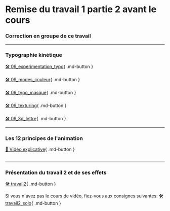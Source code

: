 # Remise du travail 1 partie 2 avant le cours     
### Correction en groupe de ce travail   

***  

### Typographie kinétique
[🛠️ 09_experimentation_typo](exercices_ae/09_experimentation_typo){ .md-button }   <br>
<br>
[🛠️ 09_modes_couleur](exercices_ae/09_modes_couleur){ .md-button }   <br>
<br>
[🛠️ 09_typo_masque](exercices_ae/09_typo_masque){ .md-button }   <br>
<br>
[🛠️ 09_texturing](exercices_ae/09_texturing){ .md-button }   <br>
<br>
[🛠️ 09_3d_lettre](exercices_ae/09_3d_lettre){ .md-button }   <br>

***  
### Les 12 principes de l'animation
[📁 Vidéo explicative]( https://vimeo.com/93206523){ .md-button }   <br>   
<vimeo src="93206523"></vimeo>

***  
### Présentation du travail 2 et de ses effets   
[🛠️ travail2](exercices_ae/travail2){ .md-button }   <br>   

Si vous n'avez pas le cours de vidéo, fiez-vous aux consignes suivantes: 
[🛠️ travail2_solo](exercices_ae/travail2_solo){ .md-button }   <br>   
